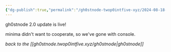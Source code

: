 ```yaml
---
{"dg-publish":true,"permalink":"/gh0stnode-twop0intfive-xyz/2024-08-18-two-pt-oh-update/","title":"2.0 update","created":"2024-10-13T16:28:26.000-04:00","updated":"2024-10-13T16:38:02.000-04:00"}
---
```



gh0stnode 2.0 update is live! 

minima didn't want to cooperate, so we've gone with console. 



*back to the [[gh0stnode.twop0intfive.xyz/gh0stnode\|gh0stnode]]*